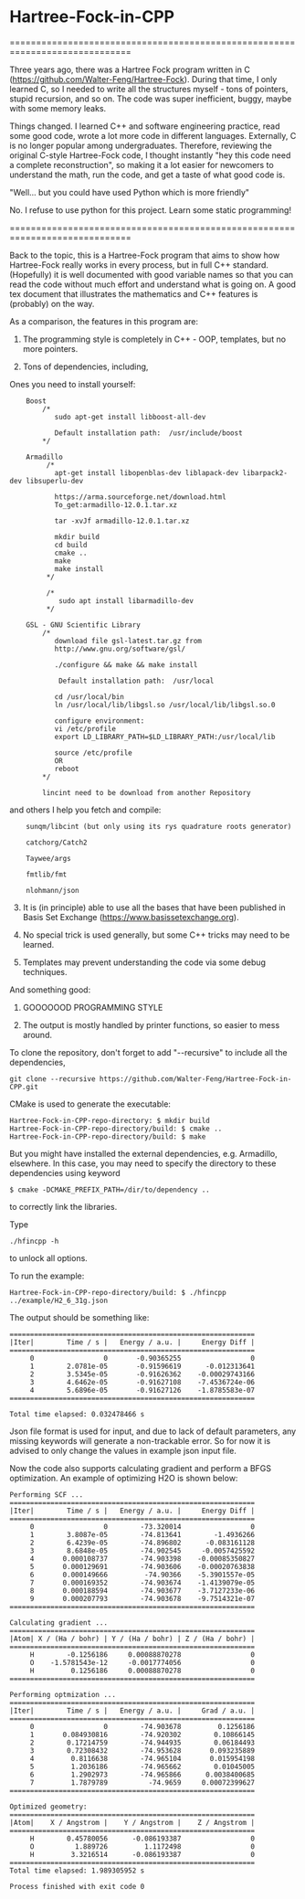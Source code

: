 # Hartree-Fock-in-CPP

=============================================================================

Three years ago, there was a Hartree Fock program written in C (https://github.com/Walter-Feng/Hartree-Fock). During that time, I only learned C, so I needed to write all the structures myself - tons of pointers, stupid recursion, and so on. The code was super inefficient, buggy, maybe with some memory leaks.

Things changed. I learned C++ and software engineering practice, read some good code, wrote a lot more code in different languages. Externally, C is no longer popular among undergraduates. Therefore, reviewing the original C-style Hartree-Fock code, I thought instantly "hey this code need a complete reconstruction", so making it a lot easier for newcomers to understand the math, run the code, and get a taste of what good code is.

"Well... but you could have used Python which is more friendly"

No. I refuse to use python for this project. Learn some static programming!

=============================================================================

Back to the topic, this is a Hartree-Fock program that aims to show how Hartree-Fock really works in every process, but in full C++ standard. (Hopefully) it is well documented with good variable names so that you can read the code without much effort and understand what is going on. A good tex document that illustrates the mathematics and C++ features is (probably) on the way.

As a comparison, the features in this program are:

   1. The programming style is completely in C++ - OOP, templates, but no more pointers.

   2. Tons of dependencies, including,
   
   Ones you need to install yourself:
   
        Boost
            /*
               sudo apt-get install libboost-all-dev

               Default installation path:  /usr/include/boost
            */   
        
        Armadillo 
             /*
               apt-get install libopenblas-dev liblapack-dev libarpack2-dev libsuperlu-dev
               
               https://arma.sourceforge.net/download.html
               To_get:armadillo-12.0.1.tar.xz
               
               tar -xvJf armadillo-12.0.1.tar.xz
               
               mkdir build
               cd build
               cmake ..
               make
               make install
             */

             /*
                sudo apt install libarmadillo-dev
             */
             
        GSL - GNU Scientific Library
            /*
               download file gsl-latest.tar.gz from
               http://www.gnu.org/software/gsl/
               
               ./configure && make && make install
               
                Default installation path:  /usr/local
               
               cd /usr/local/bin
               ln /usr/local/lib/libgsl.so /usr/local/lib/libgsl.so.0
               
               configure environment:
               vi /etc/profile
               export LD_LIBRARY_PATH=$LD_LIBRARY_PATH:/usr/local/lib
              
               source /etc/profile
               OR
               reboot
            */

            lincint need to be download from another Repository


   
   and others I help you fetch and compile:
   
        sunqm/libcint (but only using its rys quadrature roots generator)
        
        catchorg/Catch2
        
        Taywee/args
        
        fmtlib/fmt
        
        nlohmann/json

   3. It is (in principle) able to use all the bases that have been published in Basis Set Exchange (https://www.basissetexchange.org).

   4. No special trick is used generally, but some C++ tricks may need to be learned.

   5. Templates may prevent understanding the code via some debug techniques.

And something good:

   1. GOOOOOOD PROGRAMMING STYLE

   2. The output is mostly handled by printer functions, so easier to mess around.

To clone the repository, don't forget to add "--recursive" to include all the dependencies,
```
git clone --recursive https://github.com/Walter-Feng/Hartree-Fock-in-CPP.git
```

CMake is used to generate the executable:
```
Hartree-Fock-in-CPP-repo-directory: $ mkdir build 
Hartree-Fock-in-CPP-repo-directory/build: $ cmake ..
Hartree-Fock-in-CPP-repo-directory/build: $ make
```
But you might have installed the external dependencies, e.g. Armadillo, elsewhere. In this case,
you may need to specify the directory to these dependencies using keyword 
```
$ cmake -DCMAKE_PREFIX_PATH=/dir/to/dependency ..
```
to correctly link the libraries.

Type
```
./hfincpp -h
```
to unlock all options.

To run the example:
```
Hartree-Fock-in-CPP-repo-directory/build: $ ./hfincpp ../example/H2_6_31g.json
```

The output should be something like:
```
============================================================
|Iter|        Time / s |   Energy / a.u. |     Energy Diff |
============================================================
     0                 0       -0.90365255                 0
     1        2.0781e-05       -0.91596619      -0.012313641
     2        3.5345e-05       -0.91626362    -0.00029743166
     3        4.6462e-05       -0.91627108    -7.4536724e-06
     4        5.6896e-05       -0.91627126    -1.8785583e-07
============================================================

Total time elapsed: 0.032478466 s
```

Json file format is used for input, and due to lack of default parameters, any missing keywords will generate a non-trackable error. So for now it is advised to only change the values in example json input file.

Now the code also supports calculating gradient and perform a BFGS optimization. An example of optimizing H2O is shown below:

```
Performing SCF ...
============================================================
|Iter|        Time / s |   Energy / a.u. |     Energy Diff |
============================================================
     0                 0        -73.320014                 0
     1        3.8087e-05        -74.813641        -1.4936266
     2        6.4239e-05        -74.896802      -0.083161128
     3        8.6848e-05        -74.902545     -0.0057425592
     4       0.000108737        -74.903398    -0.00085350827
     5       0.000129691        -74.903606    -0.00020763838
     6       0.000149666         -74.90366    -5.3901557e-05
     7       0.000169352        -74.903674    -1.4139079e-05
     8       0.000188594        -74.903677    -3.7127233e-06
     9       0.000207793        -74.903678    -9.7514321e-07
============================================================

Calculating gradient ...
============================================================
|Atom| X / (Ha / bohr) | Y / (Ha / bohr) | Z / (Ha / bohr) |
============================================================
     H        -0.1256186     0.00088870278                 0
     O    -1.5781543e-12     -0.0017774056                 0
     H         0.1256186     0.00088870278                 0
============================================================

Performing optmization ...
============================================================
|Iter|        Time / s |   Energy / a.u. |     Grad / a.u. |
============================================================
     0                 0        -74.903678         0.1256186
     1       0.084930816        -74.920302        0.10866145
     2        0.17214759        -74.944935        0.06184493
     3        0.72308432        -74.953628       0.093235889
     4         0.8116638        -74.965104       0.015954198
     5         1.2036186        -74.965662        0.01045005
     6         1.2902973        -74.965866      0.0038400685
     7         1.7879789          -74.9659     0.00072399627
============================================================

Optimized geometry:
============================================================
|Atom|    X / Angstrom |    Y / Angstrom |    Z / Angstrom |
============================================================
     H        0.45780056      -0.086193387                 0
     O          1.889726         1.1172498                 0
     H         3.3216514      -0.086193387                 0
============================================================
Total time elapsed: 1.989305952 s

Process finished with exit code 0
```



   
